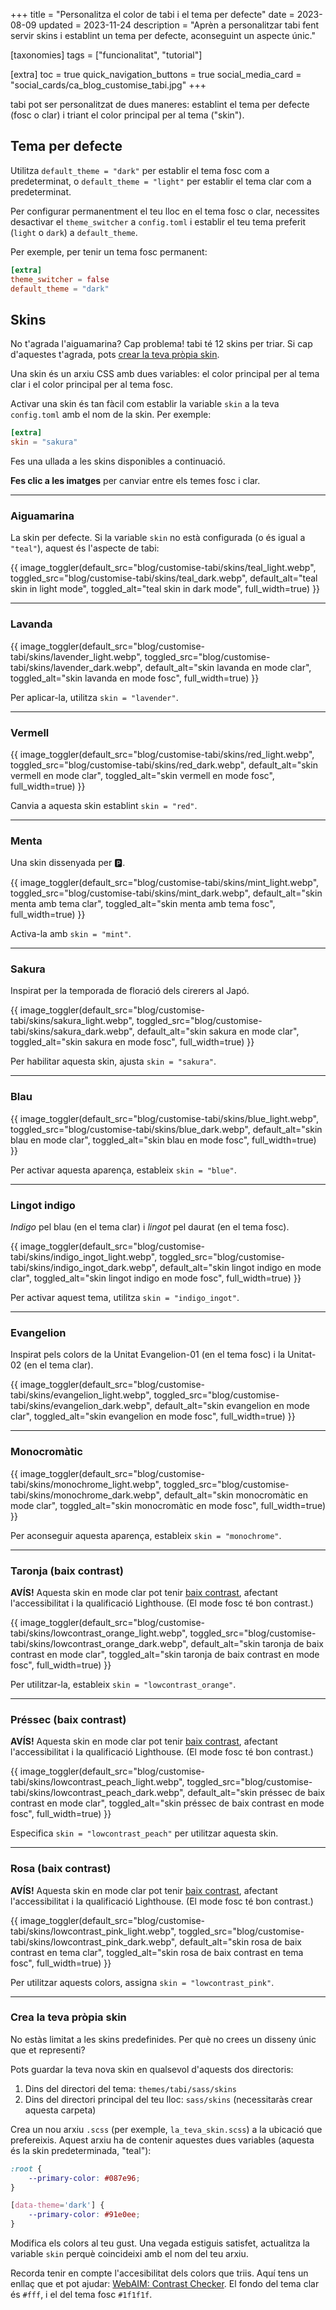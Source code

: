 +++
title = "Personalitza el color de tabi i el tema per defecte"
date = 2023-08-09
updated = 2023-11-24
description = "Aprèn a personalitzar tabi fent servir skins i establint un tema per defecte, aconseguint un aspecte únic."

[taxonomies]
tags = ["funcionalitat", "tutorial"]

[extra]
toc = true
quick_navigation_buttons = true
social_media_card = "social_cards/ca_blog_customise_tabi.jpg"
+++

tabi pot ser personalitzat de dues maneres: establint el tema per defecte (fosc o clar) i triant el color principal per al tema ("skin").

## Tema per defecte

Utilitza `default_theme = "dark"` per establir el tema fosc com a predeterminat, o `default_theme = "light"` per establir el tema clar com a predeterminat.

Per configurar permanentment el teu lloc en el tema fosc o clar, necessites desactivar el `theme_switcher` a `config.toml` i establir el teu tema preferit (`light` o `dark`) a `default_theme`.

Per exemple, per tenir un tema fosc permanent:

```toml
[extra]
theme_switcher = false
default_theme = "dark"
```

## Skins

No t'agrada l'aiguamarina? Cap problema! tabi té 12 skins per triar. Si cap d'aquestes t'agrada, pots [crear la teva pròpia skin](#crea-la-teva-propia-skin).

Una skin és un arxiu CSS amb dues variables: el color principal per al tema clar i el color principal per al tema fosc.

Activar una skin és tan fàcil com establir la variable `skin` a la teva `config.toml` amb el nom de la skin. Per exemple:

```toml
[extra]
skin = "sakura"
```

Fes una ullada a les skins disponibles a continuació.

**Fes clic a les imatges** per canviar entre els temes fosc i clar.

<hr>

### Aiguamarina

La skin per defecte. Si la variable `skin` no està configurada (o és igual a `"teal"`), aquest és l'aspecte de tabi:

{{ image_toggler(default_src="blog/customise-tabi/skins/teal_light.webp", toggled_src="blog/customise-tabi/skins/teal_dark.webp", default_alt="teal skin in light mode", toggled_alt="teal skin in dark mode", full_width=true) }}

<hr>

### Lavanda

{{ image_toggler(default_src="blog/customise-tabi/skins/lavender_light.webp", toggled_src="blog/customise-tabi/skins/lavender_dark.webp", default_alt="skin lavanda en mode clar", toggled_alt="skin lavanda en mode fosc", full_width=true) }}

Per aplicar-la, utilitza `skin = "lavender"`.

<hr>

### Vermell

{{ image_toggler(default_src="blog/customise-tabi/skins/red_light.webp", toggled_src="blog/customise-tabi/skins/red_dark.webp", default_alt="skin vermell en mode clar", toggled_alt="skin vermell en mode fosc", full_width=true) }}

Canvia a aquesta skin establint `skin = "red"`.

<hr>

### Menta

Una skin dissenyada per 🅿️.

{{ image_toggler(default_src="blog/customise-tabi/skins/mint_light.webp", toggled_src="blog/customise-tabi/skins/mint_dark.webp", default_alt="skin menta amb tema clar", toggled_alt="skin menta amb tema fosc", full_width=true) }}

Activa-la amb `skin = "mint"`.

<hr>

### Sakura

Inspirat per la temporada de floració dels cirerers al Japó.

{{ image_toggler(default_src="blog/customise-tabi/skins/sakura_light.webp", toggled_src="blog/customise-tabi/skins/sakura_dark.webp", default_alt="skin sakura en mode clar", toggled_alt="skin sakura en mode fosc", full_width=true) }}

Per habilitar aquesta skin, ajusta `skin = "sakura"`.

<hr>

### Blau

{{ image_toggler(default_src="blog/customise-tabi/skins/blue_light.webp", toggled_src="blog/customise-tabi/skins/blue_dark.webp", default_alt="skin blau en mode clar", toggled_alt="skin blau en mode fosc", full_width=true) }}

Per activar aquesta aparença, estableix `skin = "blue"`.

<hr>

### Lingot indigo

*Indigo* pel blau (en el tema clar) i *lingot* pel daurat (en el tema fosc).

{{ image_toggler(default_src="blog/customise-tabi/skins/indigo_ingot_light.webp", toggled_src="blog/customise-tabi/skins/indigo_ingot_dark.webp", default_alt="skin lingot indigo en mode clar", toggled_alt="skin lingot indigo en mode fosc", full_width=true) }}

Per activar aquest tema, utilitza `skin = "indigo_ingot"`.

<hr>

### Evangelion

Inspirat pels colors de la Unitat Evangelion-01 (en el tema fosc) i la Unitat-02 (en el tema clar).

{{ image_toggler(default_src="blog/customise-tabi/skins/evangelion_light.webp", toggled_src="blog/customise-tabi/skins/evangelion_dark.webp", default_alt="skin evangelion en mode clar", toggled_alt="skin evangelion en mode fosc", full_width=true) }}

<hr>

### Monocromàtic

{{ image_toggler(default_src="blog/customise-tabi/skins/monochrome_light.webp", toggled_src="blog/customise-tabi/skins/monochrome_dark.webp", default_alt="skin monocromàtic en mode clar", toggled_alt="skin monocromàtic en mode fosc", full_width=true) }}

Per aconseguir aquesta aparença, estableix `skin = "monochrome"`.

<hr>

### Taronja (baix contrast)

**AVÍS!** Aquesta skin en mode clar pot tenir [baix contrast](https://www.w3.org/WAI/WCAG21/Understanding/contrast-minimum.html), afectant l'accessibilitat i la qualificació Lighthouse. (El mode fosc té bon contrast.)

{{ image_toggler(default_src="blog/customise-tabi/skins/lowcontrast_orange_light.webp", toggled_src="blog/customise-tabi/skins/lowcontrast_orange_dark.webp", default_alt="skin taronja de baix contrast en mode clar", toggled_alt="skin taronja de baix contrast en mode fosc", full_width=true) }}

Per utilitzar-la, estableix `skin = "lowcontrast_orange"`.

<hr>

### Préssec (baix contrast)

**AVÍS!** Aquesta skin en mode clar pot tenir [baix contrast](https://www.w3.org/WAI/WCAG21/Understanding/contrast-minimum.html), afectant l'accessibilitat i la qualificació Lighthouse. (El mode fosc té bon contrast.)

{{ image_toggler(default_src="blog/customise-tabi/skins/lowcontrast_peach_light.webp", toggled_src="blog/customise-tabi/skins/lowcontrast_peach_dark.webp", default_alt="skin préssec de baix contrast en mode clar", toggled_alt="skin préssec de baix contrast en mode fosc", full_width=true) }}

Especifica `skin = "lowcontrast_peach"` per utilitzar aquesta skin.

<hr>

### Rosa (baix contrast)

**AVÍS!** Aquesta skin en mode clar pot tenir [baix contrast](https://www.w3.org/WAI/WCAG21/Understanding/contrast-minimum.html), afectant l'accessibilitat i la qualificació Lighthouse. (El mode fosc té bon contrast.)

{{ image_toggler(default_src="blog/customise-tabi/skins/lowcontrast_pink_light.webp", toggled_src="blog/customise-tabi/skins/lowcontrast_pink_dark.webp", default_alt="skin rosa de baix contrast en tema clar", toggled_alt="skin rosa de baix contrast en tema fosc", full_width=true) }}

Per utilitzar aquests colors, assigna `skin = "lowcontrast_pink"`.

<hr>

### Crea la teva pròpia skin

No estàs limitat a les skins predefinides. Per què no crees un disseny únic que et representi?

Pots guardar la teva nova skin en qualsevol d'aquests dos directoris:
1. Dins del directori del tema: `themes/tabi/sass/skins`
2. Dins del directori principal del teu lloc: `sass/skins` (necessitaràs crear aquesta carpeta)

Crea un nou arxiu `.scss` (per exemple, `la_teva_skin.scss`) a la ubicació que prefereixis. Aquest arxiu ha de contenir aquestes dues variables (aquesta és la skin predeterminada, "teal"):

```scss
:root {
    --primary-color: #087e96;
}

[data-theme='dark'] {
    --primary-color: #91e0ee;
}
```

Modifica els colors al teu gust. Una vegada estiguis satisfet, actualitza la variable `skin` perquè coincideixi amb el nom del teu arxiu.

Recorda tenir en compte l'accesibilitat dels colors que triis. Aquí tens un enllaç que et pot ajudar: [WebAIM: Contrast Checker](https://webaim.org/resources/contrastchecker/). El fondo del tema clar és `#fff`, i el del tema fosc `#1f1f1f`.
